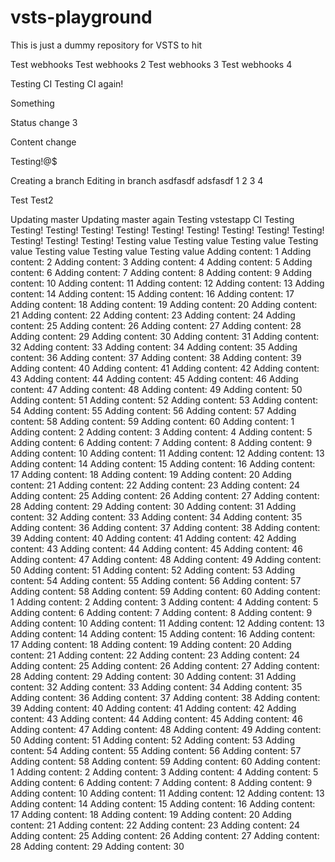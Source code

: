 # vsts-playground

This is just a dummy repository for VSTS to hit

Test webhooks
Test webhooks 2
Test webhooks 3
Test webhooks 4

Testing CI
Testing CI again!

Something

Status change 3

Content change

Testing!@$

Creating a branch
Editing in branch
asdfasdf
adsfasdf
1
2
3
4

Test
Test2

Updating master
Updating master again
Testing vstestapp
CI Testing
Testing!
Testing!
Testing!
Testing!
Testing!
Testing!
Testing!
Testing!
Testing!
Testing!
Testing!
Testing!
Testing value
Testing value
Testing value
Testing value
Testing value
Testing value
Testing value
Adding content: 1
Adding content: 2
Adding content: 3
Adding content: 4
Adding content: 5
Adding content: 6
Adding content: 7
Adding content: 8
Adding content: 9
Adding content: 10
Adding content: 11
Adding content: 12
Adding content: 13
Adding content: 14
Adding content: 15
Adding content: 16
Adding content: 17
Adding content: 18
Adding content: 19
Adding content: 20
Adding content: 21
Adding content: 22
Adding content: 23
Adding content: 24
Adding content: 25
Adding content: 26
Adding content: 27
Adding content: 28
Adding content: 29
Adding content: 30
Adding content: 31
Adding content: 32
Adding content: 33
Adding content: 34
Adding content: 35
Adding content: 36
Adding content: 37
Adding content: 38
Adding content: 39
Adding content: 40
Adding content: 41
Adding content: 42
Adding content: 43
Adding content: 44
Adding content: 45
Adding content: 46
Adding content: 47
Adding content: 48
Adding content: 49
Adding content: 50
Adding content: 51
Adding content: 52
Adding content: 53
Adding content: 54
Adding content: 55
Adding content: 56
Adding content: 57
Adding content: 58
Adding content: 59
Adding content: 60
Adding content: 1
Adding content: 2
Adding content: 3
Adding content: 4
Adding content: 5
Adding content: 6
Adding content: 7
Adding content: 8
Adding content: 9
Adding content: 10
Adding content: 11
Adding content: 12
Adding content: 13
Adding content: 14
Adding content: 15
Adding content: 16
Adding content: 17
Adding content: 18
Adding content: 19
Adding content: 20
Adding content: 21
Adding content: 22
Adding content: 23
Adding content: 24
Adding content: 25
Adding content: 26
Adding content: 27
Adding content: 28
Adding content: 29
Adding content: 30
Adding content: 31
Adding content: 32
Adding content: 33
Adding content: 34
Adding content: 35
Adding content: 36
Adding content: 37
Adding content: 38
Adding content: 39
Adding content: 40
Adding content: 41
Adding content: 42
Adding content: 43
Adding content: 44
Adding content: 45
Adding content: 46
Adding content: 47
Adding content: 48
Adding content: 49
Adding content: 50
Adding content: 51
Adding content: 52
Adding content: 53
Adding content: 54
Adding content: 55
Adding content: 56
Adding content: 57
Adding content: 58
Adding content: 59
Adding content: 60
Adding content: 1
Adding content: 2
Adding content: 3
Adding content: 4
Adding content: 5
Adding content: 6
Adding content: 7
Adding content: 8
Adding content: 9
Adding content: 10
Adding content: 11
Adding content: 12
Adding content: 13
Adding content: 14
Adding content: 15
Adding content: 16
Adding content: 17
Adding content: 18
Adding content: 19
Adding content: 20
Adding content: 21
Adding content: 22
Adding content: 23
Adding content: 24
Adding content: 25
Adding content: 26
Adding content: 27
Adding content: 28
Adding content: 29
Adding content: 30
Adding content: 31
Adding content: 32
Adding content: 33
Adding content: 34
Adding content: 35
Adding content: 36
Adding content: 37
Adding content: 38
Adding content: 39
Adding content: 40
Adding content: 41
Adding content: 42
Adding content: 43
Adding content: 44
Adding content: 45
Adding content: 46
Adding content: 47
Adding content: 48
Adding content: 49
Adding content: 50
Adding content: 51
Adding content: 52
Adding content: 53
Adding content: 54
Adding content: 55
Adding content: 56
Adding content: 57
Adding content: 58
Adding content: 59
Adding content: 60
Adding content: 1
Adding content: 2
Adding content: 3
Adding content: 4
Adding content: 5
Adding content: 6
Adding content: 7
Adding content: 8
Adding content: 9
Adding content: 10
Adding content: 11
Adding content: 12
Adding content: 13
Adding content: 14
Adding content: 15
Adding content: 16
Adding content: 17
Adding content: 18
Adding content: 19
Adding content: 20
Adding content: 21
Adding content: 22
Adding content: 23
Adding content: 24
Adding content: 25
Adding content: 26
Adding content: 27
Adding content: 28
Adding content: 29
Adding content: 30
